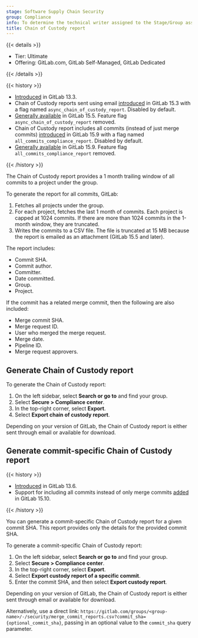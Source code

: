 ```yaml
---
stage: Software Supply Chain Security
group: Compliance
info: To determine the technical writer assigned to the Stage/Group associated with this page, see https://handbook.gitlab.com/handbook/product/ux/technical-writing/#assignments
title: Chain of Custody report
---
```


{{< details >}}

- Tier: Ultimate
- Offering: GitLab.com, GitLab Self-Managed, GitLab Dedicated

{{< /details >}}

{{< history >}}

- [Introduced](https://gitlab.com/gitlab-org/gitlab/-/issues/213364) in GitLab 13.3.
- Chain of Custody reports sent using email [introduced](https://gitlab.com/gitlab-org/gitlab/-/issues/342594) in GitLab 15.3 with a flag named `async_chain_of_custody_report`. Disabled by default.
- [Generally available](https://gitlab.com/gitlab-org/gitlab/-/issues/370100) in GitLab 15.5. Feature flag `async_chain_of_custody_report` removed.
- Chain of Custody report includes all commits (instead of just merge commits) [introduced](https://gitlab.com/gitlab-org/gitlab/-/issues/267601) in GitLab 15.9 with a flag named `all_commits_compliance_report`. Disabled by default.
- [Generally available](https://gitlab.com/gitlab-org/gitlab/-/merge_requests/112092) in GitLab 15.9. Feature flag `all_commits_compliance_report` removed.

{{< /history >}}

The Chain of Custody report provides a 1 month trailing window of all commits to a project under the group.

To generate the report for all commits, GitLab:

1. Fetches all projects under the group.
1. For each project, fetches the last 1 month of commits. Each project is capped at 1024 commits. If there are more than
   1024 commits in the 1-month window, they are truncated.
1. Writes the commits to a CSV file. The file is truncated at 15 MB because the report is emailed as an attachment
   (GitLab 15.5 and later).

The report includes:

- Commit SHA.
- Commit author.
- Committer.
- Date committed.
- Group.
- Project.

If the commit has a related merge commit, then the following are also included:

- Merge commit SHA.
- Merge request ID.
- User who merged the merge request.
- Merge date.
- Pipeline ID.
- Merge request approvers.

## Generate Chain of Custody report

To generate the Chain of Custody report:

1. On the left sidebar, select **Search or go to** and find your group.
1. Select **Secure > Compliance center**.
1. In the top-right corner, select **Export**.
1. Select **Export chain of custody report**.

Depending on your version of GitLab, the Chain of Custody report is either sent through email or available for download.

## Generate commit-specific Chain of Custody report

{{< history >}}

- [Introduced](https://gitlab.com/gitlab-org/gitlab/-/issues/267629) in GitLab 13.6.
- Support for including all commits instead of only merge commits [added](https://gitlab.com/gitlab-org/gitlab/-/issues/393446) in GitLab 15.10.

{{< /history >}}

You can generate a commit-specific Chain of Custody report for a given commit SHA. This report provides only the
details for the provided commit SHA.

To generate a commit-specific Chain of Custody report:

1. On the left sidebar, select **Search or go to** and find your group.
1. Select **Secure > Compliance center**.
1. In the top-right corner, select **Export**.
1. Select **Export custody report of a specific commit**.
1. Enter the commit SHA, and then select **Export custody report**.

Depending on your version of GitLab, the Chain of Custody report is either sent through email or available for download.

Alternatively, use a direct link: `https://gitlab.com/groups/<group-name>/-/security/merge_commit_reports.csv?commit_sha={optional_commit_sha}`,
passing in an optional value to the `commit_sha` query parameter.
